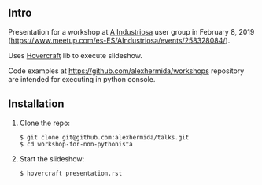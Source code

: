 ## Intro

Presentation for a workshop at [A Industriosa](https://aindustriosa.org) user group
in February 8, 2019 (https://www.meetup.com/es-ES/AIndustriosa/events/258328084/).

Uses [Hovercraft](https://github.com/regebro/hovercraft) lib to execute slideshow.

Code examples at https://github.com/alexhermida/workshops repository are intended
for executing in python console.

## Installation

1. Clone the repo:

	```
    $ git clone git@github.com:alexhermida/talks.git
    $ cd workshop-for-non-pythonista
    ```

2. Start the slideshow:

	```
    $ hovercraft presentation.rst

